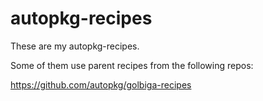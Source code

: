 # autopkg-recipes

These are my autopkg-recipes.

Some of them use parent recipes from the following repos:

https://github.com/autopkg/golbiga-recipes
